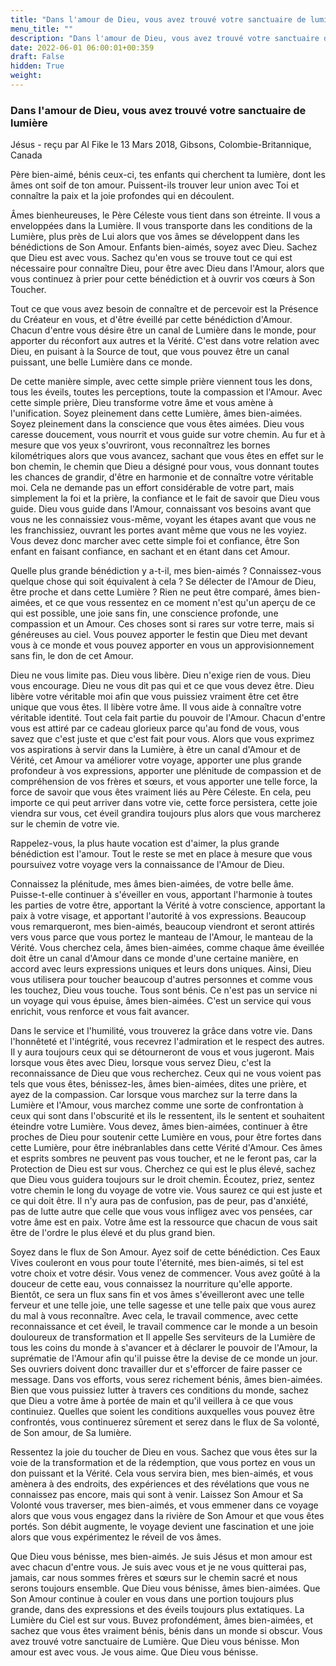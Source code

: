 ```yaml
---
title: "Dans l'amour de Dieu, vous avez trouvé votre sanctuaire de lumière"
menu_title: ""
description: "Dans l'amour de Dieu, vous avez trouvé votre sanctuaire de lumière"
date: 2022-06-01 06:00:01+00:359
draft: False
hidden: True
weight:
---
```

### Dans l'amour de Dieu, vous avez trouvé votre sanctuaire de lumière

Jésus - reçu par Al Fike le 13 Mars 2018, Gibsons, Colombie-Britannique, Canada

Père bien-aimé, bénis ceux-ci, tes enfants qui cherchent ta lumière, dont les âmes ont soif de ton amour. Puissent-ils trouver leur union avec Toi et connaître la paix et la joie profondes qui en découlent.

Âmes bienheureuses, le Père Céleste vous tient dans son étreinte. Il vous a enveloppées dans la Lumière. Il vous transporte dans les conditions de la Lumière, plus près de Lui alors que vos âmes se développent dans les bénédictions de Son Amour. Enfants bien-aimés, soyez avec Dieu. Sachez que Dieu est avec vous. Sachez qu'en vous se trouve tout ce qui est nécessaire pour connaître Dieu, pour être avec Dieu dans l'Amour, alors que vous continuez à prier pour cette bénédiction et à ouvrir vos cœurs à Son Toucher. 

Tout ce que vous avez besoin de connaître et de percevoir est la Présence du Créateur en vous, et d'être éveillé par cette bénédiction d'Amour. Chacun d'entre vous désire être un canal de Lumière dans le monde, pour apporter du réconfort aux autres et la Vérité. C'est dans votre relation avec Dieu, en puisant à la Source de tout, que vous pouvez être un canal puissant, une belle Lumière dans ce monde.

De cette manière simple, avec cette simple prière viennent tous les dons, tous les éveils, toutes les perceptions, toute la compassion et l'Amour. Avec cette simple prière, Dieu transforme votre âme et vous amène à l'unification. Soyez pleinement dans cette Lumière, âmes bien-aimées. Soyez pleinement dans la conscience que vous êtes aimées. Dieu vous caresse doucement, vous nourrit et vous guide sur votre chemin. Au fur et à mesure que vos yeux s'ouvriront, vous reconnaîtrez les bornes kilométriques alors que vous avancez, sachant que vous êtes en effet sur le bon chemin, le chemin que Dieu a désigné pour vous, vous donnant toutes les chances de grandir, d'être en harmonie et de connaître votre véritable moi. Cela ne demande pas un effort considérable de votre part, mais simplement la foi et la prière, la confiance et le fait de savoir que Dieu vous guide. Dieu vous guide dans l'Amour, connaissant vos besoins avant que vous ne les connaissiez vous-même, voyant les étapes avant que vous ne les franchissiez, ouvrant les portes avant même que vous ne les voyiez. Vous devez donc marcher avec cette simple foi et confiance, être Son enfant en faisant confiance, en sachant et en étant dans cet Amour.

Quelle plus grande bénédiction y a-t-il, mes bien-aimés ? Connaissez-vous quelque chose qui soit équivalent à cela ? Se délecter de l'Amour de Dieu, être proche et dans cette Lumière ? Rien ne peut être comparé, âmes bien-aimées, et ce que vous ressentez en ce moment n'est qu'un aperçu de ce qui est possible, une joie sans fin, une conscience profonde, une compassion et un Amour. Ces choses sont si rares sur votre terre, mais si généreuses au ciel. Vous pouvez apporter le festin que Dieu met devant vous à ce monde et vous pouvez apporter en vous un approvisionnement sans fin, le don de cet Amour.

Dieu ne vous limite pas. Dieu vous libère. Dieu n'exige rien de vous. Dieu vous encourage. Dieu ne vous dit pas qui et ce que vous devez être. Dieu libère votre véritable moi afin que vous puissiez vraiment être cet être unique que vous êtes. Il libère votre âme. Il vous aide à connaître votre véritable identité. Tout cela fait partie du pouvoir de l'Amour. Chacun d'entre vous est attiré par ce cadeau glorieux parce qu'au fond de vous, vous savez que c'est juste et que c'est fait pour vous. Alors que vous exprimez vos aspirations à servir dans la Lumière, à être un canal d'Amour et de Vérité, cet Amour va améliorer votre voyage, apporter une plus grande profondeur à vos expressions, apporter une plénitude de compassion et de compréhension de vos frères et sœurs, et vous apporter une telle force, la force de savoir que vous êtes vraiment liés au Père Céleste. En cela, peu importe ce qui peut arriver dans votre vie, cette force persistera, cette joie viendra sur vous, cet éveil grandira toujours plus alors que vous marcherez sur le chemin de votre vie.

Rappelez-vous, la plus haute vocation est d'aimer, la plus grande bénédiction est l'amour. Tout le reste se met en place à mesure que vous poursuivez votre voyage vers la connaissance de l'Amour de Dieu. 

Connaissez la plénitude, mes âmes bien-aimées, de votre belle âme. Puisse-t-elle continuer à s'éveiller en vous, apportant l'harmonie à toutes les parties de votre être, apportant la Vérité à votre conscience, apportant la paix à votre visage, et apportant l'autorité à vos expressions. Beaucoup vous remarqueront, mes bien-aimés, beaucoup viendront et seront attirés vers vous parce que vous portez le manteau de l'Amour, le manteau de la Vérité. Vous cherchez cela, âmes bien-aimées, comme chaque âme éveillée doit être un canal d'Amour dans ce monde d'une certaine manière, en accord avec leurs expressions uniques et leurs dons uniques. Ainsi, Dieu vous utilisera pour toucher beaucoup d'autres personnes et comme vous les touchez, Dieu vous touche. Tous sont bénis. Ce n'est pas un service ni un voyage qui vous épuise, âmes bien-aimées. C'est un service qui vous enrichit, vous renforce et vous fait avancer.

Dans le service et l'humilité, vous trouverez la grâce dans votre vie. Dans l'honnêteté et l'intégrité, vous recevrez l'admiration et le respect des autres. Il y aura toujours ceux qui se détourneront de vous et vous jugeront. Mais lorsque vous êtes avec Dieu, lorsque vous servez Dieu, c'est la reconnaissance de Dieu que vous recherchez. Ceux qui ne vous voient pas tels que vous êtes, bénissez-les, âmes bien-aimées, dites une prière, et ayez de la compassion. Car lorsque vous marchez sur la terre dans la Lumière et l'Amour, vous marchez comme une sorte de confrontation à ceux qui sont dans l'obscurité et ils le ressentent, ils le sentent et souhaitent éteindre votre Lumière. Vous devez, âmes bien-aimées, continuer à être proches de Dieu pour soutenir cette Lumière en vous, pour être fortes dans cette Lumière, pour être inébranlables dans cette Vérité d'Amour. Ces âmes et esprits sombres ne peuvent pas vous toucher, et ne le feront pas, car la Protection de Dieu est sur vous. Cherchez ce qui est le plus élevé, sachez que Dieu vous guidera toujours sur le droit chemin. Écoutez, priez, sentez votre chemin le long du voyage de votre vie. Vous saurez ce qui est juste et ce qui doit être. Il n'y aura pas de confusion, pas de peur, pas d'anxiété, pas de lutte autre que celle que vous vous infligez avec vos pensées, car votre âme est en paix. Votre âme est la ressource que chacun de vous sait être de l'ordre le plus élevé et du plus grand bien.

Soyez dans le flux de Son Amour. Ayez soif de cette bénédiction. Ces Eaux Vives couleront en vous pour toute l'éternité, mes bien-aimés, si tel est votre choix et votre désir. Vous venez de commencer. Vous avez goûté à la douceur de cette eau, vous connaissez la nourriture qu'elle apporte. Bientôt, ce sera un flux sans fin et vos âmes s'éveilleront avec une telle ferveur et une telle joie, une telle sagesse et une telle paix que vous aurez du mal à vous reconnaître. Avec cela, le travail commence, avec cette reconnaissance et cet éveil, le travail commence car le monde a un besoin douloureux de transformation et Il appelle Ses serviteurs de la Lumière de tous les coins du monde à s'avancer et à déclarer le pouvoir de l'Amour, la suprématie de l'Amour afin qu'il puisse être la devise de ce monde un jour. Ses ouvriers doivent donc travailler dur et s'efforcer de faire passer ce message. Dans vos efforts, vous serez richement bénis, âmes bien-aimées. Bien que vous puissiez lutter à travers ces conditions du monde, sachez que Dieu a votre âme à portée de main et qu'il veillera à ce que vous continuiez. Quelles que soient les conditions auxquelles vous pouvez être confrontés, vous continuerez sûrement et serez dans le flux de Sa volonté, de Son amour, de Sa lumière.

Ressentez la joie du toucher de Dieu en vous. Sachez que vous êtes sur la voie de la transformation et de la rédemption, que vous portez en vous un don puissant et la Vérité. Cela vous servira bien, mes bien-aimés, et vous amènera à des endroits, des expériences et des révélations que vous ne connaissez pas encore, mais qui sont à venir. Laissez Son Amour et Sa Volonté vous traverser, mes bien-aimés, et vous emmener dans ce voyage alors que vous vous engagez dans la rivière de Son Amour et que vous êtes portés. Son débit augmente, le voyage devient une fascination et une joie alors que vous expérimentez le réveil de vos âmes.

Que Dieu vous bénisse, mes bien-aimés. Je suis Jésus et mon amour est avec chacun d'entre vous. Je suis avec vous et je ne vous quitterai pas, jamais, car nous sommes frères et sœurs sur le chemin sacré et nous serons toujours ensemble. Que Dieu vous bénisse, âmes bien-aimées. Que Son Amour continue à couler en vous dans une portion toujours plus grande, dans des expressions et des éveils toujours plus extatiques. La Lumière du Ciel est sur vous. Buvez profondément, âmes bien-aimées, et sachez que vous êtes vraiment bénis, bénis dans un monde si obscur. Vous avez trouvé votre sanctuaire de Lumière. Que Dieu vous bénisse. Mon amour est avec vous. Je vous aime. Que Dieu vous bénisse.



